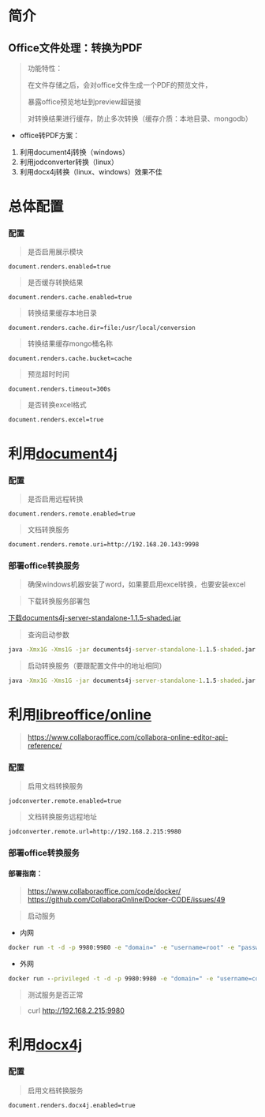 # 简介

## **Office文件处理：转换为PDF**

> 功能特性：
> 
> 在文件存储之后，会对office文件生成一个PDF的预览文件，
> 
> 暴露office预览地址到preview超链接
> 
> 对转换结果进行缓存，防止多次转换（缓存介质：本地目录、mongodb）


- office转PDF方案：

1. 利用document4j转换（windows）  
2. 利用jodconverter转换（linux）
3. 利用docx4j转换（linux、windows）效果不佳


# 总体配置  


### 配置  

> 是否启用展示模块    
```properties
document.renders.enabled=true
```

> 是否缓存转换结果  
```properties
document.renders.cache.enabled=true
```
> 转换结果缓存本地目录  
```properties
document.renders.cache.dir=file:/usr/local/conversion
```

> 转换结果缓存mongo桶名称  
```properties
document.renders.cache.bucket=cache
```

> 预览超时时间  
```properties
document.renders.timeout=300s
```

> 是否转换excel格式  
```properties
document.renders.excel=true
```


# 利用[document4j](https://github.com/documents4j/documents4j)


### 配置  

> 是否启用远程转换
```properties
document.renders.remote.enabled=true
```

>文档转换服务
```properties
document.renders.remote.uri=http://192.168.20.143:9998
```

### 部署office转换服务  

> 确保windows机器安装了word，如果要启用excel转换，也要安装excel

>下载转换服务部署包

[下载documents4j-server-standalone-1.1.5-shaded.jar](https://repo1.maven.org/maven2/com/documents4j/documents4j-server-standalone/1.1.5/documents4j-server-standalone-1.1.5-shaded.jar)

> 查询启动参数

```cmd
java -Xmx1G -Xms1G -jar documents4j-server-standalone-1.1.5-shaded.jar http://192.168.20.143:9998/ -?
```

> 启动转换服务（要跟配置文件中的地址相同）

```cmd
java -Xmx1G -Xms1G -jar documents4j-server-standalone-1.1.5-shaded.jar http://192.168.20.143:9998/ -F "F:\\conversions\\" -R 300000 -V warn -S 5 -B 5
```


# 利用[libreoffice/online](https://github.com/sbraconnier/jodconverter/wiki/LibreOffice-Online)

>https://www.collaboraoffice.com/collabora-online-editor-api-reference/


### 配置  

>启用文档转换服务
```properties
jodconverter.remote.enabled=true
```

>文档转换服务远程地址
```properties
jodconverter.remote.url=http://192.168.2.215:9980
```

### 部署office转换服务

#### 部署指南：

> https://www.collaboraoffice.com/code/docker/  
> https://github.com/CollaboraOnline/Docker-CODE/issues/49

>启动服务

- 内网  

```cmd
docker run -t -d -p 9980:9980 -e "domain=" -e "username=root" -e "password=root" -e "extra_params=--o:ssl.enable=false" collabora/code
```

- 外网  

```cmd
docker run --privileged -t -d -p 9980:9980 -e "domain=" -e "username=code" -e "password=root" -e "extra_params=--o:ssl.enable=false --o:ssl.termination=true --o:net.post_allow.host[0]=.+ --o:storage.wopi.host[0]=.+" collabora/code
```

> 测试服务是否正常

>curl http://192.168.2.215:9980

# 利用[docx4j](https://www.docx4java.org/trac/docx4j)

### 配置

>启用文档转换服务
```properties
document.renders.docx4j.enabled=true
```























